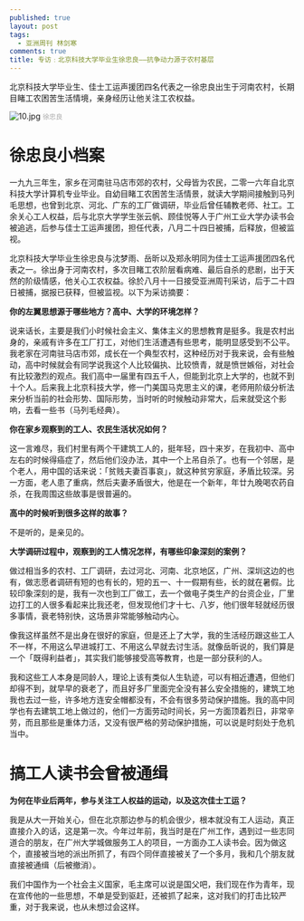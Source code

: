 ```yaml
---
published: true
layout: post
tags:
  - 亚洲周刊 林剑寒
comments: true
title: 专访﹕北京科技大学毕业生徐忠良——抗争动力源于农村基层
---
```

北京科技大学毕业生、佳士工运声援团四名代表之一徐忠良出生于河南农村，长期目睹工农困苦生活情境，亲身经历让他关注工农权益。

![10.jpg](https://i.loli.net/2018/09/08/5b9332f697495.jpg)  <small><font color="A9A9A9">徐忠良</font></small> 
  
# 徐忠良小档案

一九九三年生，家乡在河南驻马店市郊的农村，父母皆为农民，二零一六年自北京科技大学计算机专业毕业。自幼目睹工农困苦生活情景，就读大学期间接触到马列毛思想，也曾到北京、河北、广东的工厂做调研，毕业后曾任辅教老师、社工。工余关心工人权益，后与北京大学学生张云帆、顾佳悦等人于广州工业大学办读书会被追逃，后参与佳士工运声援团，担任代表，八月二十四日被捕，后释放，但被监视。

北京科技大学毕业生徐忠良与沈梦雨、岳昕以及郑永明同为佳士工运声援团四名代表之一。徐出身于河南农村，多次目睹工农阶层看病难、最后自杀的悲剧，出于天然的阶级情感，他关心工农权益。徐於八月十一日接受亚洲周刊采访，后于二十四日被捕，据报已获释，但被监视。以下为采访摘要：

<b>你的左翼思想源于哪些地方？高中、大学的环境怎样？</b>

说来话长，主要是我们小时候社会主义、集体主义的思想教育是挺多。我是农村出身的，亲戚有许多在工厂打工，对他们生活遭遇有些思考，能明显感受到不公平。我老家在河南驻马店市郊，成长在一个典型农村，这种经历对于我来说，会有些触动，高中时候就会有同学说我这个人比较偏执、比较愤青，就是愤世嫉俗，对社会有比较激烈的观点。我们高中一届里有四五千人，但能到北京上大学的，也就不到十个人。后来我上北京科技大学，修一门美国马克思主义的课，老师用阶级分析法来分析当前的社会形势、国际形势，当时听的时候触动非常大，后来就受这个影响，去看一些书（马列毛经典）。

<b>你在家乡观察到的工人、农民生活状况如何？</b>

这一言难尽，我们村里有两个干建筑工人的，挺年轻，四十来岁，在我初中、高中左右的时候得癌症了，然后他们没办法，其中一个上吊自杀了。也有一个邻居，是个老人，用中国的话来说：「贫贱夫妻百事哀」，就这种贫穷家庭，矛盾比较深。另一方面，老人患了重病，然后夫妻矛盾很大，他是在一个新年，年廿九晚喝农药自杀，在我周围这些故事是很普遍的。

<b>高中的时候听到很多这样的故事？</b>

不是听的，是亲见的。

<b>大学调研过程中，观察到的工人情况怎样，有哪些印象深刻的案例？</b>

做过相当多的农村、工厂调研，去过河北、河南、北京地区，广州、深圳这边的也有，做志愿者调研有短的也有长的，短的五一、十一假期有些，长的就在暑假。比较印象深刻的是，我有一次也到工厂做工，去一个做电子类生产的台资企业，厂里边打工的人很多看起来比我还老，但发现他们才十七、八岁，他们很年轻就经历很多事情，衰老特别快，这场景非常能够触动内心。

像我这样虽然不是出身在很好的家庭，但是还上了大学，我的生活经历跟这些工人不一样，不用这么早进城打工、不用这么早就去讨生活。就像岳昕说的，我们算是一个「既得利益者」，其实我们能够接受高等教育，也是一部分获利的人。

我和这些工人本身是同龄人，理论上该有类似人生轨迹，可以有相近遭遇，但他们却得不到，就早早的衰老了，而且好多厂里面完全没有甚么安全措施的，建筑工地我也去过一些，许多地方连安全帽都没有，不会有很多劳动保护措施。我的高中同学也有去建筑工地上做过的，他们一方面劳动时间长，另一方面顶着烈日，非常辛劳，而且那些是重体力活，又没有很严格的劳动保护措施，可以说是时刻处于危机当中。

# 搞工人读书会曾被通缉

<b>为何在毕业后两年，参与关注工人权益的运动，以及这次佳士工运？</b>

我是从大一开始关心，但在北京那边参与的机会很少，根本就没有工人运动，真正直接介入的话，这是第一次。今年过年前，我当时是在广州工作，遇到过一些志同道合的朋友，在广州大学城做服务工人的项目，一方面办工人读书会。因为做这个，直接被当地的派出所抓了，有四个同伴直接被关了一个多月，我和几个朋友就直接被通缉（后被撤消）。

我们中国作为一个社会主义国家，毛主席可以说是国父吧，我们现在作为青年，现在宣传他的一些思想，不单是受到驱赶，还被抓了起来，这对我们的打击比较严重，对于我来说，也从未想过会这样。
